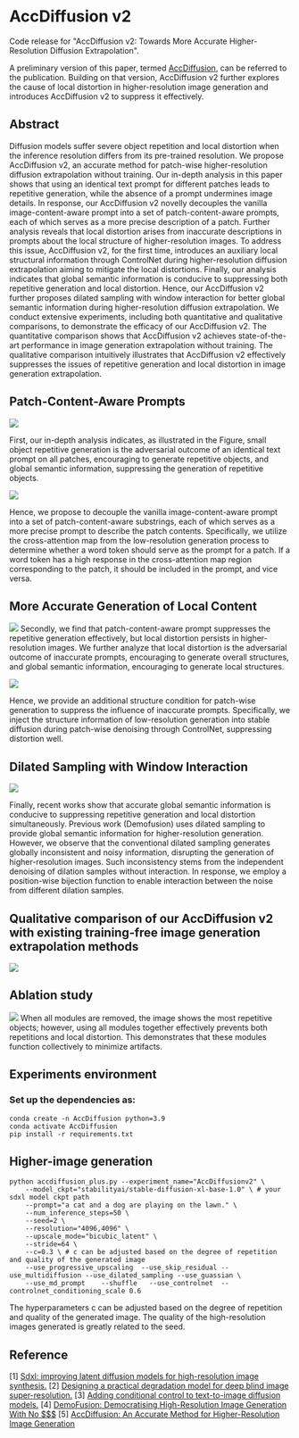 # AccDiffusion v2
Code release for "AccDiffusion v2: Towards More Accurate
Higher-Resolution Diffusion Extrapolation".

A preliminary version of this paper, termed [AccDiffusion](https://arxiv.org/abs/2407.10738v1), can be referred to the publication. Building on that version, AccDiffusion v2 further explores the cause of local distortion in higher-resolution image generation and introduces AccDiffusion v2 to suppress it effectively.

## Abstract
Diffusion models suffer severe object repetition and local distortion when the inference resolution differs from its pre-trained resolution. We propose AccDiffusion v2, an accurate method for patch-wise higher-resolution diffusion extrapolation without training. Our in-depth analysis in this paper shows that using an identical text prompt for different patches leads to repetitive generation, while the absence of a prompt undermines image details. In response, our AccDiffusion v2 novelly decouples the vanilla image-content-aware prompt into a set of patch-content-aware prompts, each of which serves as a more precise description of a patch. Further analysis reveals that local distortion arises from inaccurate descriptions in prompts about the local structure of higher-resolution images. To address this issue, AccDiffusion v2, for the first time, introduces an auxiliary local structural information through ControlNet during higher-resolution diffusion extrapolation aiming to mitigate the local distortions. Finally, our analysis indicates that global semantic information is conducive to suppressing both repetitive generation and local distortion. Hence, our AccDiffusion v2 further proposes dilated sampling with window interaction for better global semantic information during higher-resolution diffusion extrapolation. We conduct extensive experiments, including both quantitative and qualitative comparisons, to demonstrate the efficacy of our AccDiffusion v2. The quantitative comparison shows that AccDiffusion v2 achieves state-of-the-art performance in image generation extrapolation without training. The qualitative comparison intuitively illustrates that AccDiffusion v2 effectively suppresses the issues of repetitive generation and local distortion in image generation extrapolation.

## Patch-Content-Aware Prompts

![](assets/analyze1.png)

First, our in-depth analysis indicates, as illustrated in the Figure, small object repetitive generation is the adversarial outcome of an identical text prompt on all patches, encouraging to generate repetitive objects, and global semantic information, suppressing the generation of repetitive objects.

![](assets/patch_content_aware_prompt.png)

Hence, we propose to decouple the vanilla image-content-aware prompt into a set of patch-content-aware substrings, each of which serves as a more precise prompt to describe the patch contents. Specifically, we utilize the cross-attention map from the low-resolution generation process to determine whether a word token should serve as the prompt for a patch. If a word token has a high response in the cross-attention map region corresponding to the patch, it should be included in the prompt, and vice versa.

## More Accurate Generation of Local Content
![](assets/analyze2.png)
Secondly, we find that patch-content-aware prompt suppresses the repetitive generation effectively, but local distortion persists in higher-resolution images. 
We further analyze that local distortion is the adversarial outcome of inaccurate prompts, encouraging to generate overall structures, and global semantic information, encouraging to generate local structures.

![](assets/method.png)

Hence, we provide an additional structure condition for patch-wise generation to suppress the influence of inaccurate prompts. Specifically, we inject the structure information of low-resolution generation into stable diffusion during patch-wise denoising through ControlNet, suppressing distortion well. 

## Dilated Sampling with Window Interaction

![](assets/dilated_sampling_with_interaction.png)

Finally, recent works show that accurate global semantic information is conducive to suppressing repetitive generation and local distortion simultaneously. Previous work (Demofusion) uses dilated sampling to provide global semantic information for higher-resolution generation. However, we observe that the conventional dilated sampling generates globally inconsistent and noisy information, disrupting the generation of higher-resolution images.  Such inconsistency stems from the independent denoising of dilation samples without interaction.  In response, we employ a position-wise bijection function to enable interaction between the noise from different dilation samples. 

##   Qualitative comparison of our AccDiffusion v2 with existing training-free image generation extrapolation methods
![](assets/qualitative_comparison.png)


## Ablation study
![](assets/ablation.png)
When all modules are removed, the image shows the most repetitive objects; however, using all modules together effectively prevents both repetitions and local distortion. This demonstrates that these modules function collectively to minimize artifacts.

## Experiments environment
### Set up the dependencies as:
```
conda create -n AccDiffusion python=3.9
conda activate AccDiffusion
pip install -r requirements.txt
```

## Higher-image generation
```
python accdiffusion_plus.py --experiment_name="AccDiffusionv2" \
    --model_ckpt="stabilityai/stable-diffusion-xl-base-1.0" \ # your sdxl model ckpt path
    --prompt="a cat and a dog are playing on the lawn." \
    --num_inference_steps=50 \
    --seed=2 \
    --resolution="4096,4096" \
    --upscale_mode="bicubic_latent" \
    --stride=64 \
    --c=0.3 \ # c can be adjusted based on the degree of repetition and quality of the generated image
    --use_progressive_upscaling  --use_skip_residual --use_multidiffusion --use_dilated_sampling --use_guassian \
    --use_md_prompt    --shuffle   --use_controlnet  --controlnet_conditioning_scale 0.6
``` 
The hyperparameters c can be adjusted based on the degree of repetition and quality of the generated image. The quality of the high-resolution images generated is greatly related to the seed. 


## Reference
[1] [Sdxl: improving latent diffusion models for high-resolution image synthesis.](https://arxiv.org/abs/2307.01952)
[2] [Designing a practical degradation model for deep blind image super-resolution.](https://arxiv.org/abs/2103.14006)
[3] [Adding conditional control to text-to-image diffusion models.](https://arxiv.org/abs/2302.05543)
[4] [DemoFusion: Democratising High-Resolution Image Generation With No $$$](https://arxiv.org/abs/2311.16973)
[5] [AccDiffusion: An Accurate Method for Higher-Resolution Image Generation](https://arxiv.org/abs/2407.10738v1)